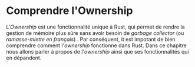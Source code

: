 # Comprendre l'Ownership

L'*Ownership* est une fonctionnalité unique à Rust, qui permet de rendre la gestion de mémoire plus sûre sans avoir besoin de *garbage collector* (ou *ramasse-miette en français*) . Par conséquent, it est impotant de bien comprendre comment l'*ownership*  fonctionne dans Rust. Dans ce chapitre nous allons parler à propos de l'*ownership* ainsi que ses fonctionnalités qui en dépandent. 
